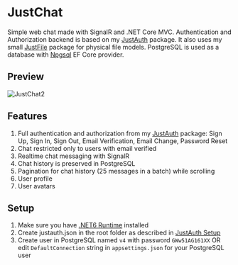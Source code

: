 # JustChat
Simple web chat made with SignalR and .NET Core MVC. Authentication and Authorization backend is based on my [JustAuth](https://github.com/Vansh0t/JustAuth) package. It also uses my small [JustFile](https://github.com/Vansh0t/JustFile) package for physical file models. PostgreSQL is used as a database with [Npgsql](https://www.npgsql.org) EF Core provider.
## Preview
![JustChat2](https://user-images.githubusercontent.com/35566242/170767549-ea2d441e-fc11-4d13-b4b5-5d44117a59cd.gif)
## Features
1. Full authentication and authorization from my [JustAuth](https://github.com/Vansh0t/JustAuth) package: Sign Up, Sign In, Sign Out, Email Verification, Email Change, Password Reset
2. Chat restricted only to users with email verified
3. Realtime chat messaging with SignalR
4. Chat history is preserved in PostgreSQL
5. Pagination for chat history (25 messages in a batch) while scrolling
6. User profile
7. User avatars
## Setup
1. Make sure you have [.NET6 Runtime](https://dotnet.microsoft.com/en-us/download) installed
1. Create justauth.json in the root folder as described in [JustAuth Setup](https://github.com/Vansh0t/JustAuth#setup)
2. Create user in PostgreSQL named ``v4`` with password ``GWw51AG161XX`` OR edit ``DefaultConnection`` string in ``appsettings.json`` for your PostgreSQL user
